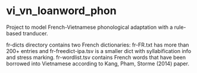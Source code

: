 # vi_vn_loanword_phon
Project to model French-Vietnamese phonological adaptation with a rule-based tranducer.

fr-dicts directory contains two French dictionaries: fr-FR.txt has more than 200+ entries and fr-freedict-ipa.tsv is a smaller dict with syllabification info and stress marking.
fr-wordlist.tsv contains French words that have been borrowed into Vietnamese according to Kang, Pham, Storme (2014) paper.
